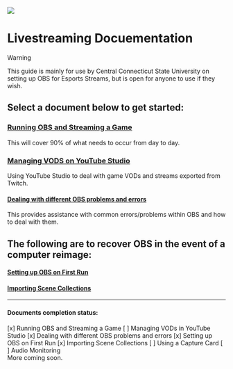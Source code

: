![](/../../../../CCSUEsports/OBS/blob/main/Assets/esports.png)

# Livestreaming Docuementation

> [!WARNING]
> This guide is mainly for use by Central Connecticut State University on setting up OBS for Esports Streams, but is open for anyone to use if they wish.

## Select a document below to get started:
### [Running OBS and Streaming a Game](/startup.md)
This will cover 90% of what needs to occur from day to day.
### [Managing VODS on YouTube Studio](/TS/monitoring.md)
Using YouTube Studio to deal with game VODs and streams exported from Twitch.
#### [Dealing with different OBS problems and errors](/TS/README.md)
This provides assistance with common errors/problems within OBS and how to deal with them.


## The following are to recover OBS in the event of a computer reimage:
#### [Setting up OBS on First Run](/setup.md)
#### [Importing Scene Collections](/import.md)
---
#### Documents completion status:
[x] Running OBS and Streaming a Game
[ ] Managing VODs in YouTube Studio
[x] Dealing with different OBS problems and errors
[x] Setting up OBS on First Run
[x] Importing Scene Collections
[ ] Using a Capture Card
[ ] Audio Monitoring\
More coming soon.